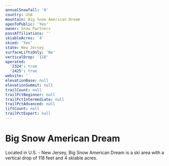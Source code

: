 ```yaml
---
annualSnowfall: '0'
country: USA
mountain: Big Snow American Dream
openToPublic: 'Yes'
owner: Snow Partners
passAffiliations: ''
skiableAcres: '4'
skied: 'Yes'
state: New Jersey
surfaceLiftsOnly: 'No'
verticalDrop: '118'
operated:
  '2324': true
  '2425': true
website: ''
elevationBase: null
elevationSummit: null
trailCount: null
trailPctBeginner: null
trailPctIntermediate: null
trailPctAdvanced: null
liftCount: null
trailPctExpert: null
---
```



# Big Snow American Dream

Located in U.S. - New Jersey, Big Snow American Dream is a ski area with a vertical drop of 118 feet and 4 skiable acres.
